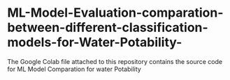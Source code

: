 # ML-Model-Evaluation-comparation-between-different-classification-models-for-Water-Potability- 


The Google Colab file attached to this repository contains the source code for ML Model Comparation for water Potability
